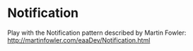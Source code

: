 Notification
============

Play with the Notification pattern described by Martin Fowler: http://martinfowler.com/eaaDev/Notification.html